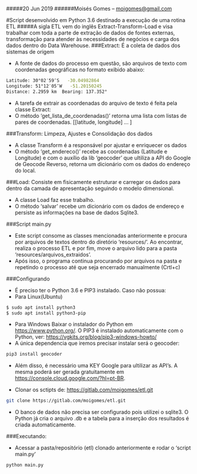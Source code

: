#####20 Jun 2019
######Moisés Gomes – moigomes@gmail.com

#Script desenvolvido em Python 3.6 destinado a execução de uma rotina ETL
#####A sigla ETL vem do inglês Extract-Transform-Load e visa trabalhar com toda a parte de extração de dados de fontes externas, transformação para atender às necessidades de negócios e carga dos dados dentro do Data Warehouse.
###Extract: É a coleta de dados dos sistemas de origem
- A fonte de dados do processo em questão, são arquivos de texto com coordenadas geográficas no
formato exibido abaixo:
```sh
Latitude: 30°02′59″S   -30.04982864
Longitude: 51°12′05″W   -51.20150245
Distance: 2.2959 km  Bearing: 137.352°

```
- A tarefa de extrair as coordenadas do arquivo de texto é feita pela classe Extract:
- O método ‘get_lista_de_coordenadas()’ retorna uma lista com listas de pares de coordenadas.
[[latitude, longitude] ... ]

###Transform: Limpeza, Ajustes e Consolidação dos dados
- A classe Transform é a responsável por ajustar e enriquecer os dados
- O método ‘get_endereco()’ recebe as coordenadas (Latitude e Longitude) e com o auxílio da lib
‘geocoder’ que ultiliza a API do Google de Geocode Reverso, retorna um dicionário com os dados do
endereço do local.

###Load: Consiste em fisicamente estruturar e carregar os dados para dentro da camada de apresentação seguindo o modelo dimensional.
- A classe Load faz esse trabalho.
- O método ‘salvar’ recebe um dicionário com os dados de endereço e persiste as informações na
base de dados Sqlite3.

###Script main.py
- Este script consome as classes mencionadas anteriormente e procura por arquivos de textos
dentro do diretório ‘resources/’. Ao encontrar, realiza o processo ETL e por fim, move o arquivo lido
para a pasta ‘resources/arquivos_extraidos’.
- Após isso, o programa continua procurando por arquivos na pasta e repetindo o processo até
que seja encerrado manualmente (Crtl+c)

###Configurando
- É preciso ter o Python 3.6 e PIP3 instalado.
Caso não possua:
- Para Linux(Ubuntu)
```sh
$ sudo apt install python3
$ sudo apt install python3-pip
```
- Para Windows
Baixar o instalador do Python em https://www.python.org/.
O PIP3 é instalado automaticamente com o Python, ver: https://vgkits.org/blog/pip3-windows-howto/
- A única dependencia que iremos precisar instalar será o geocoder:
```sh
pip3 install geocoder
```
- Além disso, é necessário uma KEY Google para ultilizar as API’s. A mesma poderá ser gerada
gratuitamente em https://console.cloud.google.com/?hl=pt-BR.

- Clonar os sctipts de: https://gitlab.com/moigomes/etl.git
```sh
git clone https://gitlab.com/moigomes/etl.git
```
- O banco de dados não precisa ser configurado pois utilizei o sqlite3. O Python já cria o arquivo .db
e a tabela para a inserção dos resultados é criada automaticamente.

###Executando:
- Acessar a pasta/repositório (etl) clonado anteriormente e rodar o ‘script main.py’
```sh
python main.py
```
